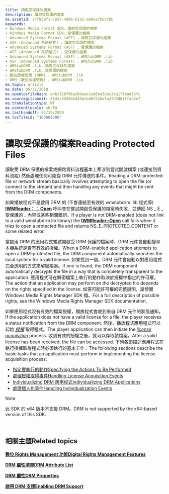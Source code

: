 ```yaml
---
title: 讀取受保護的檔案
description: 讀取受保護的檔案
ms.assetid: 24f839f1-ce57-4d06-b1a5-a6bea7b5b7bb
keywords:
- Windows Media Format SDK，讀取受保護的檔案
- Windows Media Format SDK，受保護的檔案
- Advanced Systems Format (ASF) ，讀取受保護的檔案
- ASF (Advanced 系統格式) ，讀取受保護的檔案
- Advanced Systems Format (ASF) 、受保護的檔案
- ASF (Advanced 系統格式) 、受保護的檔案
- Advanced Systems Format (ASF) ，WMStubDRM .lib
- ASF (Advanced Systems Format) ，WMStubDRM .lib
- WMStubDRM .lib，讀取受保護的檔案
- WMStubDRM .lib，受保護的檔案
- 數位版權管理 (DRM) ，WMStubDRM .lib
- DRM (數位版權管理) ，WMStubDRM .lib
ms.topic: article
ms.date: 05/31/2018
ms.openlocfilehash: e4b2110708a28daae1e86ba3dac2ea1f18ad16fc
ms.sourcegitcommit: 48d1c892045445bcbd0f22bafa2fd3861ffaa6e7
ms.translationtype: MT
ms.contentlocale: zh-TW
ms.lasthandoff: 02/19/2020
ms.locfileid: "103681386"
---
```

# <a name="reading-protected-files"></a><span data-ttu-id="a4b24-115">讀取受保護的檔案</span><span class="sxs-lookup"><span data-stu-id="a4b24-115">Reading Protected Files</span></span>

<span data-ttu-id="a4b24-116">讀取受 DRM 保護的檔案或網路資料流程基本上牽涉到嘗試開啟檔案 (或連接到資料流程) 然後處理任何可能從 DRM 元件傳送的事件。</span><span class="sxs-lookup"><span data-stu-id="a4b24-116">Reading a DRM-protected file or network stream basically involves attempting to open the file (or connect to the stream) and then handling any events that might be sent from the DRM components.</span></span>

<span data-ttu-id="a4b24-117">如果播放程式不是啟用 DRM 的 (不會連結至有效的 wmstubdrm .lib 程式庫) [**IWMReader：： Open**](/previous-versions/windows/desktop/api/Wmsdkidl/nf-wmsdkidl-iwmreader-open) 呼叫會在嘗試開啟受保護的檔案時失敗，並傳回 NS \_ E \_ 受保護的 \_ 內容或某些相關錯誤。</span><span class="sxs-lookup"><span data-stu-id="a4b24-117">If a player is not DRM-enabled (does not link to a valid wmstubdrm.lib library) the [**IWMReader::Open**](/previous-versions/windows/desktop/api/Wmsdkidl/nf-wmsdkidl-iwmreader-open) call fails when it tries to open a protected file and returns NS\_E\_PROTECTED\_CONTENT or some related error.</span></span>

<span data-ttu-id="a4b24-118">當啟用 DRM 的應用程式嘗試開啟受 DRM 保護的檔案時，DRM 元件會自動搜尋本機系統是否有有效的授權。</span><span class="sxs-lookup"><span data-stu-id="a4b24-118">When a DRM-enabled application attempts to open a DRM-protected file, the DRM component automatically searches the local system for a valid license.</span></span> <span data-ttu-id="a4b24-119">如果找到一個，DRM 元件會自動以對應用程式完全透明的方式來解密檔案。</span><span class="sxs-lookup"><span data-stu-id="a4b24-119">If one is found, the DRM component automatically decrypts the file in a way that is completely transparent to the application.</span></span> <span data-ttu-id="a4b24-120">應用程式可在解密檔案上執行的動作取決於授權中指定的許可權。</span><span class="sxs-lookup"><span data-stu-id="a4b24-120">The action that an application may perform on the decrypted file depends on the rights specified in the license.</span></span> <span data-ttu-id="a4b24-121">如需可能許可權的完整說明，請參閱 Windows Media Rights Manager SDK 檔。</span><span class="sxs-lookup"><span data-stu-id="a4b24-121">For a full description of possible rights, see the Windows Media Rights Manager SDK documentation.</span></span>

<span data-ttu-id="a4b24-122">如果應用程式沒有有效的檔案授權，播放程式會收到來自 DRM 元件的狀態通知。</span><span class="sxs-lookup"><span data-stu-id="a4b24-122">If the application does not have a valid license for a file, the player receives a status notification from the DRM component.</span></span> <span data-ttu-id="a4b24-123">然後，播放程式應用程式可以起始 [*授權*](wmformat-glossary.md) 取得程式。</span><span class="sxs-lookup"><span data-stu-id="a4b24-123">The player application can then initiate the [*license acquisition*](wmformat-glossary.md) process.</span></span> <span data-ttu-id="a4b24-124">收到有效的授權之後，就可以存取該檔案。</span><span class="sxs-lookup"><span data-stu-id="a4b24-124">After a valid license has been received, the file can be accessed.</span></span> <span data-ttu-id="a4b24-125">下列各節描述應用程式在執行授權取得程式時必須執行的基本工作：</span><span class="sxs-lookup"><span data-stu-id="a4b24-125">The following sections describe the basic tasks that an application must perform in implementing the license acquisition process:</span></span>

-   [<span data-ttu-id="a4b24-126">指定要執行的動作</span><span class="sxs-lookup"><span data-stu-id="a4b24-126">Specifying the Actions To Be Performed</span></span>](specifying-the-actions-to-be-performed.md)
-   [<span data-ttu-id="a4b24-127">處理授權取得事件</span><span class="sxs-lookup"><span data-stu-id="a4b24-127">Handling License Acquisition Events</span></span>](handling-license-acquisition-events.md)
-   [<span data-ttu-id="a4b24-128">Individualizing DRM 應用程式</span><span class="sxs-lookup"><span data-stu-id="a4b24-128">Individualizing DRM Applications</span></span>](individualizing-drm-applications.md)
-   [<span data-ttu-id="a4b24-129">處理個人化事件</span><span class="sxs-lookup"><span data-stu-id="a4b24-129">Handling Individualization Events</span></span>](handling-individualization-events.md)

> [!Note]  
> <span data-ttu-id="a4b24-130">此 SDK 的 x64 版本不支援 DRM。</span><span class="sxs-lookup"><span data-stu-id="a4b24-130">DRM is not supported by the x64-based version of this SDK.</span></span>

 

## <a name="related-topics"></a><span data-ttu-id="a4b24-131">相關主題</span><span class="sxs-lookup"><span data-stu-id="a4b24-131">Related topics</span></span>

<dl> <dt>

[<span data-ttu-id="a4b24-132">**數位 Rights Management 功能**</span><span class="sxs-lookup"><span data-stu-id="a4b24-132">**Digital Rights Management Features**</span></span>](digital-rights-management-features.md)
</dt> <dt>

[<span data-ttu-id="a4b24-133">**DRM 屬性清單**</span><span class="sxs-lookup"><span data-stu-id="a4b24-133">**DRM Attribute List**</span></span>](drm-attribute-list.md)
</dt> <dt>

[<span data-ttu-id="a4b24-134">**DRM 屬性**</span><span class="sxs-lookup"><span data-stu-id="a4b24-134">**DRM Properties**</span></span>](drm-properties.md)
</dt> <dt>

[<span data-ttu-id="a4b24-135">**啟用 DRM 支援**</span><span class="sxs-lookup"><span data-stu-id="a4b24-135">**Enabling DRM Support**</span></span>](enabling-drm-support.md)
</dt> </dl>

 

 




